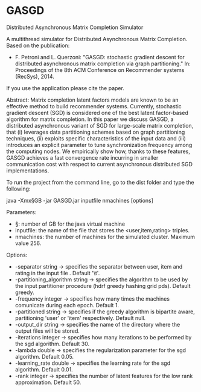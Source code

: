 # GASGD
Distributed Asynchronous Matrix Completion Simulator

A multithread simulator for Distributed Asynchronous Matrix Completion.
 Based on the publication:

-  F. Petroni and L. Querzoni:
   "GASGD: stochastic gradient descent for distributed asynchronous matrix completion via graph partitioning."
   In: Proceedings of the 8th ACM Conference on Recommender systems (RecSys), 2014.

If you use the application please cite the paper.

Abstract:  Matrix completion latent factors models are known to be an effective method to build recommender systems. Currently, stochastic gradient descent (SGD) is considered one of the best latent factor-based algorithm for matrix completion. In this paper we discuss GASGD, a distributed asynchronous variant of SGD for large-scale matrix completion, that (i) leverages data partitioning schemes based on graph partitioning techniques, (ii) exploits specific characteristics of the input data and (iii) introduces an explicit parameter to tune synchronization frequency among the computing nodes.
We empirically show how, thanks to these features, GASGD achieves a fast convergence rate incurring in smaller communication cost with respect to current asynchronous distributed SGD implementations. 

To run the project from the command line, go to the dist folder and type the following:

java -Xmx§GB -jar GASGD.jar inputfile nmachines [options]

Parameters:
 - §: number of GB for the java virtual machine
 - inputfile: the name of the file that stores the <user,item,rating> triples.
 - nmachines: the number of machines for the simulated cluster. Maximum value 256.

Options:
 - -separator string    ->      specifies the separator between user, item and rating in the input file . Default '\t'.
 - -partitioning_algorithm string       ->      specifies the algorithm to be used by the input partitioner procedure (hdrf greedy hashing grid pds). Default greedy.
 - -frequency integer   ->      specifies how many times the machines comunicate during each epoch. Default 1.
 - -partitioned string  ->      specifies if the greedy algorithm is bipartite aware, partitioning 'user' or 'item' respectively. Default null.
 - -output_dir string   ->      specifies the name of the directory where the output files will be stored.
 - -iterations integer  ->      specifies how many iterations to be performed by the sgd algorithm. Default 30.
 - -lambda double       ->      specifies the regularization parameter for the sgd algorithm. Default 0.05.
 - -learning_rate double        ->      specifies the learning rate for the sgd algorithm. Default 0.01.
 - -rank integer        ->      specifies the number of latent features for the low rank approximation. Default 50.

